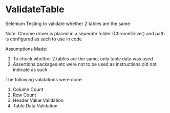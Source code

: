 # ValidateTable
Selenium Testing to validate whether 2 tables are the same 

Note: Chrome driver is placed in a seperate folder (ChromeDriver) and path is configured as such to use in code

Assumptions Made:
  1. To check whether 2 tables are the same, only table data was used
  2. Assertions packages etc were not to be used as instructions did not indicate as such

The following validations were done:
  1. Column Count
  2. Row Count
  3. Header Value Validation
  4. Table Data Validation

